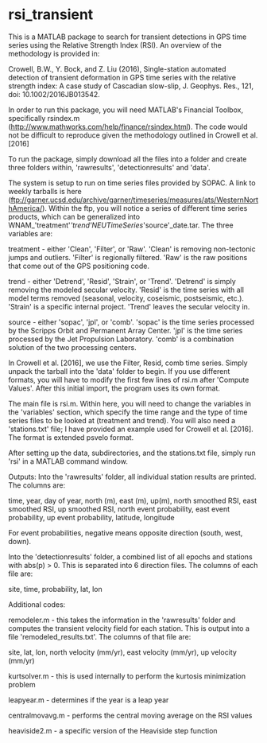 # rsi_transient

This is a MATLAB package to search for transient detections in GPS time series using the Relative Strength Index (RSI). An overview of the methodology is provided in:

Crowell, B.W., Y. Bock, and Z. Liu (2016), Single-station automated detection of transient deformation in GPS time series with the relative strength index: A case study of Cascadian slow-slip, J. Geophys. Res., 121, doi: 10.1002/2016JB013542.

In order to run this package, you will need MATLAB's Financial Toolbox, specifically rsindex.m (http://www.mathworks.com/help/finance/rsindex.html). The code would not be difficult to reproduce given the methodology outlined in Crowell et al. [2016]

To run the package, simply download all the files into a folder and create three folders within, 'rawresults', 'detectionresults' and 'data'.

The system is setup to run on time series files provided by SOPAC. A link to weekly tarballs is here (ftp://garner.ucsd.edu/archive/garner/timeseries/measures/ats/WesternNorthAmerica/). Within the ftp, you will notice a series of different time series products, which can be generalized into WNAM_'treatment'_'trend'NEUTimeSeries_'source'_date.tar. The three variables are:

treatment - either 'Clean', 'Filter', or 'Raw'. 'Clean' is removing non-tectonic jumps and outliers. 'Filter' is regionally filtered. 'Raw' is the raw positions that come out of the GPS positioning code.

trend - either 'Detrend', 'Resid', 'Strain', or 'Trend'. 'Detrend' is simply removing the modeled secular velocity. 'Resid' is the time series with all model terms removed (seasonal, velocity, coseismic, postseismic, etc.). 'Strain' is a specific internal project. 'Trend' leaves the secular velocity in.

source - either 'sopac', 'jpl', or 'comb'. 'sopac' is the time series processed by the Scripps Orbit and Permanent Array Center. 'jpl' is the time series processed by the Jet Propulsion Laboratory. 'comb' is a combination solution of the two processing centers.

In Crowell et al. [2016], we use the Filter, Resid, comb time series. Simply unpack the tarball into the 'data' folder to begin. If you use different formats, you will have to modify the first few lines of rsi.m after 'Compute Values'. After this initial import, the program uses its own format.

The main file is rsi.m. Within here, you will need to change the variables in the 'variables' section, which specify the time range and the type of time series files to be looked at (treatment and trend). You will also need a 'stations.txt' file; I have provided an example used for Crowell et al. [2016]. The format is extended psvelo format.

After setting up the data, subdirectories, and the stations.txt file, simply run 'rsi' in a MATLAB command window. 

Outputs:
Into the 'rawresults' folder, all individual station results are printed. The columns are:

time, year, day of year, north (m), east (m), up(m), north smoothed RSI, east smoothed RSI, up smoothed RSI, north event probability, east event probability, up event probability, latitude, longitude

For event probabilities, negative means opposite direction (south, west, down).

Into the 'detectionresults' folder, a combined list of all epochs and stations with abs(p) > 0. This is separated into 6 direction files. The columns of each file are:

site, time, probability, lat, lon

Additional codes:

remodeler.m - this takes the information in the 'rawresults' folder and computes the transient velocity field for each station. This is output into a file 'remodeled_results.txt'. The columns of that file are:

site, lat, lon, north velocity (mm/yr), east velocity (mm/yr), up velocity (mm/yr)

kurtsolver.m - this is used internally to perform the kurtosis minimization problem

leapyear.m - determines if the year is a leap year

centralmovavg.m - performs the central moving average on the RSI values

heaviside2.m - a specific version of the Heaviside step function

